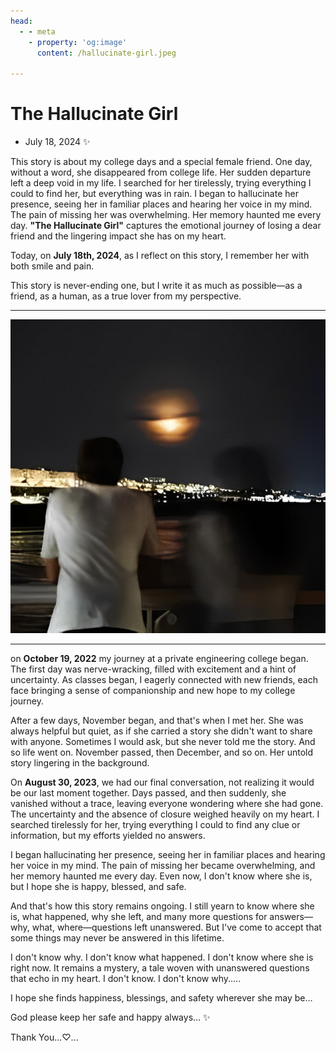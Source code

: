 ```yaml
---
head:
  - - meta
    - property: 'og:image'
      content: /hallucinate-girl.jpeg

---
```


# The Hallucinate Girl

* July 18, 2024 ✨

This story is about my college days and a special female friend. One day, without a word, she disappeared from college life. Her sudden departure left a deep void in my life. I searched for her tirelessly, trying everything I could to find her, but everything was in rain. I began to hallucinate her presence, seeing her in familiar places and hearing her voice in my mind. The pain of missing her was overwhelming. Her memory haunted me every day. **"The Hallucinate Girl"** captures the emotional journey of losing a dear friend and the lingering impact she has on my heart.

Today, on **July 18th, 2024**, as I reflect on this story, I remember her with both smile and pain.

This story is never-ending one, but I write it as much as possible—as a friend, as a human, as a true lover from my perspective.

---

![hallucinate-girl](./assets/hallucinate-girl.jpeg)

---

on **October 19, 2022** my journey at a private engineering college began. The first day was nerve-wracking, filled with excitement and a hint of uncertainty. As classes began, I eagerly connected with new friends, each face bringing a sense of companionship and new hope to my college journey.

After a few days, November began, and that's when I met her. She was always helpful but quiet, as if she carried a story she didn't want to share with anyone. Sometimes I would ask, but she never told me the story. And so life went on. November passed, then December, and so on. Her untold story lingering in the background.

On **August 30, 2023**, we had our final conversation, not realizing it would be our last moment together. Days passed, and then suddenly, she vanished without a trace, leaving everyone wondering where she had gone. The uncertainty and the absence of closure weighed heavily on my heart. I searched tirelessly for her, trying everything I could to find any clue or information, but my efforts yielded no answers.

I began hallucinating her presence, seeing her in familiar places and hearing her voice in my mind. The pain of missing her became overwhelming, and her memory haunted me every day. Even now, I don't know where she is, but I hope she is happy, blessed, and safe.

And that's how this story remains ongoing. I still yearn to know where she is, what happened, why she left, and many more questions for answers—why, what, where—questions left unanswered. But I've come to accept that some things may never be answered in this lifetime.

I don't know why. I don't know what happened. I don't know where she is right now. It remains a mystery, a tale woven with unanswered questions that echo in my heart. I don't know. I don't know why.....

I hope she finds happiness, blessings, and safety wherever she may be…

God please keep her safe and happy always... ✨

Thank You...♡...

